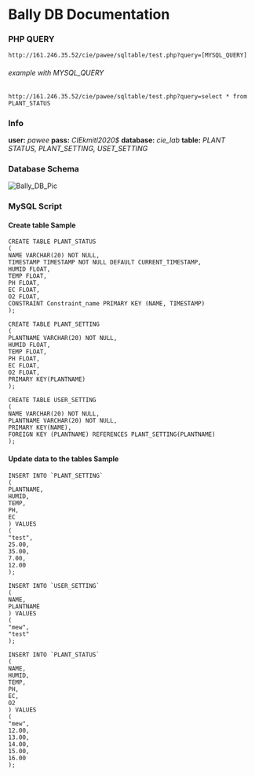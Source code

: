 # **Bally** DB Documentation

### PHP QUERY

```http
http://161.246.35.52/cie/pawee/sqltable/test.php?query=[MYSQL_QUERY]
```

###### example with MYSQL_QUERY

```http
http://161.246.35.52/cie/pawee/sqltable/test.php?query=select * from PLANT_STATUS
```



### Info

**user:** *pawee*
**pass:** *CIEkmitl2020$*
**database:** *cie_lab*
**table:** *PLANT STATUS, PLANT_SETTING, USET_SETTING*



### Database Schema

![Bally_DB_Pic](C:\Users\pawee\Desktop\Bally_DB_Pic.JPG)

### 

### MySQL Script

#### Create table Sample

```mysql
CREATE TABLE PLANT_STATUS
(
NAME VARCHAR(20) NOT NULL,
TIMESTAMP TIMESTAMP NOT NULL DEFAULT CURRENT_TIMESTAMP,
HUMID FLOAT,
TEMP FLOAT,
PH FLOAT,
EC FLOAT,
O2 FLOAT,
CONSTRAINT Constraint_name PRIMARY KEY (NAME, TIMESTAMP)
);

CREATE TABLE PLANT_SETTING
(
PLANTNAME VARCHAR(20) NOT NULL,
HUMID FLOAT,
TEMP FLOAT,	
PH FLOAT,
EC FLOAT,
O2 FLOAT,
PRIMARY KEY(PLANTNAME)
);

CREATE TABLE USER_SETTING
(
NAME VARCHAR(20) NOT NULL,
PLANTNAME VARCHAR(20) NOT NULL,
PRIMARY KEY(NAME),
FOREIGN KEY (PLANTNAME) REFERENCES PLANT_SETTING(PLANTNAME)
);

```

#### Update data to the tables Sample

```mysql
INSERT INTO `PLANT_SETTING`
(
PLANTNAME,
HUMID,
TEMP,
PH,
EC
) VALUES 
(
"test",
25.00,
35.00,
7.00,
12.00
);

INSERT INTO `USER_SETTING`
(
NAME,
PLANTNAME
) VALUES 
(
"mew",
"test"
);

INSERT INTO `PLANT_STATUS`
(
NAME,
HUMID,
TEMP,
PH,
EC,
O2
) VALUES 
(
"mew",
12.00,
13.00,
14.00,
15.00,
16.00
);
```

